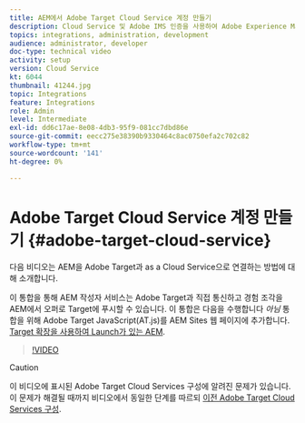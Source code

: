 ```yaml
---
title: AEM에서 Adobe Target Cloud Service 계정 만들기
description: Cloud Service 및 Adobe IMS 인증을 사용하여 Adobe Experience Manager as a Cloud Service을 Adobe Target과 통합합니다.
topics: integrations, administration, development
audience: administrator, developer
doc-type: technical video
activity: setup
version: Cloud Service
kt: 6044
thumbnail: 41244.jpg
topic: Integrations
feature: Integrations
role: Admin
level: Intermediate
exl-id: dd6c17ae-8e08-4db3-95f9-081cc7dbd86e
source-git-commit: eecc275e38390b9330464c8ac0750efa2c702c82
workflow-type: tm+mt
source-wordcount: '141'
ht-degree: 0%

---
```


# Adobe Target Cloud Service 계정 만들기 {#adobe-target-cloud-service}

다음 비디오는 AEM을 Adobe Target과 as a Cloud Service으로 연결하는 방법에 대해 소개합니다.

이 통합을 통해 AEM 작성자 서비스는 Adobe Target과 직접 통신하고 경험 조각을 AEM에서 오퍼로 Target에 푸시할 수 있습니다.  이 통합은 다음을 수행합니다 *아님* 통합을 위해 Adobe Target JavaScript(AT.js)를 AEM Sites 웹 페이지에 추가합니다. [Target 확장을 사용하여 Launch가 있는 AEM](../experience-platform/data-collection/tags/connect-aem-tag-property-using-ims.md).

>[!VIDEO](https://video.tv.adobe.com/v/41244?quality=12&learn=on)

>[!CAUTION]
>
>이 비디오에 표시된 Adobe Target Cloud Services 구성에 알려진 문제가 있습니다. 이 문제가 해결될 때까지 비디오에서 동일한 단계를 따르되 [이전 Adobe Target Cloud Services 구성](https://experienceleague.adobe.com/docs/experience-manager-learn/aem-target-tutorial/aem-target-implementation/using-aem-cloud-services.html).
